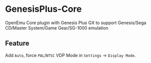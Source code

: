 # GenesisPlus-Core
OpenEmu Core plugin with Genesis Plus GX to support Genesis/Sega CD/Master System/Game Gear/SG-1000 emulation

## Feature
Add `Auto`, force `PAL`/`NTSC` VDP Mode in `Settings` -> `Display Mode`.
